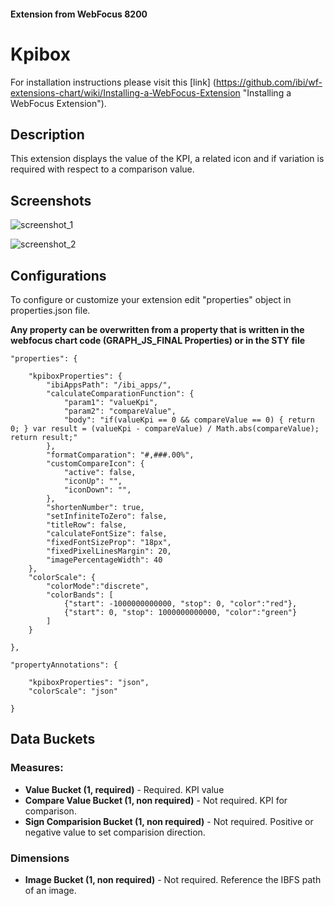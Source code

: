 
#### Extension from WebFocus 8200

# Kpibox

For installation instructions please visit this [link] (https://github.com/ibi/wf-extensions-chart/wiki/Installing-a-WebFocus-Extension "Installing a WebFocus Extension").

## Description

This extension displays the value of the KPI, a related icon and if variation is required with respect to a comparison value.

## Screenshots

![screenshot_1](https://github.com/ibi/wf-extensions-chart/blob/master/com.ibi.kpibox/screenshots/1.png)

![screenshot_2](https://github.com/ibi/wf-extensions-chart/blob/master/com.ibi.kpibox/screenshots/2.png)

## Configurations

To configure or customize your extension edit "properties" object in properties.json file.

**Any property can be overwritten from a property that is written in the webfocus chart code (GRAPH_JS_FINAL Properties) or in the STY file**
	
	"properties": {
	
		"kpiboxProperties": {   
			"ibiAppsPath": "/ibi_apps/",	
			"calculateComparationFunction": {
				"param1": "valueKpi", 
				"param2": "compareValue", 
				"body": "if(valueKpi == 0 && compareValue == 0) { return 0; } var result = (valueKpi - compareValue) / Math.abs(compareValue);  return result;"
			},	
			"formatComparation": "#,###.00%",
			"customCompareIcon": {
				"active": false,	
				"iconUp": "",
				"iconDown": "",
			},
			"shortenNumber": true, 
			"setInfiniteToZero": false,
			"titleRow": false,
			"calculateFontSize": false, 
			"fixedFontSizeProp": "18px",
			"fixedPixelLinesMargin": 20,
			"imagePercentageWidth": 40
		},
		"colorScale": {
			"colorMode":"discrete",
			"colorBands": [
				{"start": -1000000000000, "stop": 0, "color":"red"},
				{"start": 0, "stop": 1000000000000, "color":"green"}
			]
		}
		
	},
	 
	"propertyAnnotations": {
	
		"kpiboxProperties": "json",		
		"colorScale": "json"
		
	}


## Data Buckets

### Measures:
* **Value Bucket (1, required)** - Required. KPI value
* **Compare Value Bucket (1, non required)** - Not required. KPI for comparison.
* **Sign Comparision Bucket (1, non required)** - Not required. Positive or negative value to set comparision direction.

### Dimensions
* **Image Bucket (1, non required)** - Not required. Reference the IBFS path of an image.
